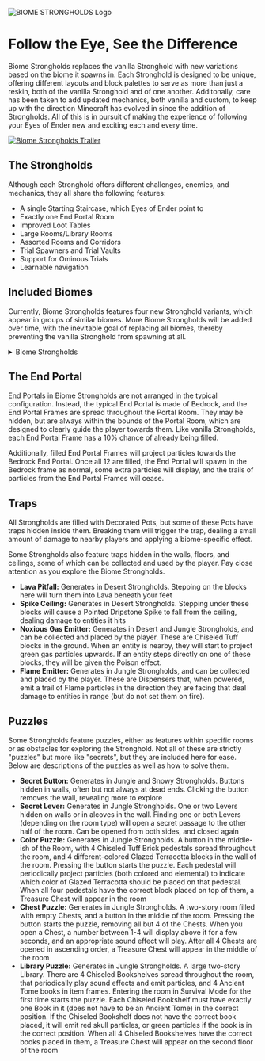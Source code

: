 ![BIOME STRONGHOLDS Logo](https://cdn.modrinth.com/data/HEKh9dai/images/d534239209de783907eef16013b340d292123b56.png)

# Follow the Eye, See the Difference
Biome Strongholds replaces the vanilla Stronghold with new variations based on the biome it spawns in. Each Stronghold is designed to be unique, offering different layouts and block palettes to serve as more than just a reskin, both of the vanilla Stronghold and of one another. Additonally, care has been taken to add updated mechanics, both vanilla and custom, to keep up with the direction Minecraft has evolved in since the addition of Strongholds. All of this is in pursuit of making the experience of following your Eyes of Ender new and exciting each and every time.

[![Biome Strongholds Trailer](https://img.youtube.com/vi/Taq209RAaV8/0.jpg)](https://www.youtube.com/watch?v=Taq209RAaV8)

## The Strongholds
Although each Stronghold offers different challenges, enemies, and mechanics, they all share the following features:
- A single Starting Staircase, which Eyes of Ender point to
- Exactly one End Portal Room
- Improved Loot Tables
- Large Rooms/Library Rooms
- Assorted Rooms and Corridors
- Trial Spawners and Trial Vaults
- Support for Ominous Trials
- Learnable navigation


## Included Biomes
Currently, Biome Strongholds features four new Stronghold variants, which appear in groups of similar biomes. More Biome Strongholds will be added over time, with the inevitable goal of replacing all biomes, thereby preventing the vanilla Stronghold from spawning at all.

<details>
  <summary>Biome Strongholds</summary>
 
### Desert Stronghold
- Generates in Desert, Badlands, Wooded Badlands, and Eroded Badlands biomes
- Made of Sandstone and Red Sandstone blocks
- Composed of many winding hallways and small rooms, which adjoin to more detailed rooms on the way to the Portal Room
- Trial Spawners spawn the following mobs:
  - Husks
  - Silverfish
  - Skeletons wielding Golden Swords
  - Sandstorm Breezes
    - Drop Golden Nuggets and Sand instead of Breeze Rods
    - Emit sand particles
    - Occasionally emiy extra particles and deal damage in a small radius around them for a few seconds

### Ocean Stronghold
- Generates in all Ocean biomes, including Frozen Ocean biomes
- Made of assorted Prismarine blocks and Sea Lanterns
- Features both flooded and unflooded sections
- Contains frequent chests with Potions of Water Breathing
- Trial Spawners spawn the following mobs:
  - Slimes
    - These are larger-sized Slimes that can deal damage, but have been scaled down to fit
    - Only spawn in unflooded sections
  - Drowned
    - Can spawn with Tridents in certain rooms
  - Guardians
  - Praetors
    - Scaled-up Guardians
    - Have increased health
    - Emit particles
    - Drop solid Prismarine and Sea Lantern blocks
  - Elder Guardians
    - Slightly scaled down
    - Have reduced health
    - Give Blindness instead of Mining Fatigue

### Jungle Stronghold
- Generates in all Jungle biomes, and Stony Peaks
- Made of Mossy Cobblestone, Cobblestone, and Polished Tuff blocks
- Many rooms feature puzzles or hidden buttons/levers
- Many rooms have variants of different sizes
- Trial Spawners spawn the following mobs:
  - Bogged wielding Wooden Swords
  - Skeletons wielding Blindness Tipped Arrows
  - Smoking Creepers
    - Explode periodically in smaller explosions if an enemy is close
    - Do not die when they explode
  - Vexes
    - Slightly scaled up
    - Emit particles to help find them easier

### Snowy Stronghold
- Generates in all Frozen biomes, all Snowy biomes, Groves, Jagged Peaks, Ice Spikes, regular Taigas, and the Deep Dark
- Made of assorted Deepslate, Packed Ice, Nether Quartz, and Polished Andesite floors that are peppered with Packed Ice, Snow Blocks, and Powdered Snow
- Features very large rooms that adjoin to other rooms and hallways on the way to/from the Portal Room, and many secret doors opened by buttons
- The End Portal is in the middle of the Stronghold rather than the end
  - The End Portal Frames are frozen by magical ice. You will need to find Portal Frame Keys throughout the Stronghold to unlock them and fill them with Eyes of Ender
  - Portal Frame Keys can be found in most rooms, but there will only be exactly enough for the number of unfilled End Portal Frames
  - Portal Frame Keys are indestructible and do not despawn if dropped
- Trial Spawners spawn the folloing mobs:
  - Ice Zombies
    - Zombies with Ice on their heads
    - Emit snowflake particles
    - Players hit by these Zombies lose the ability to jump for 10 seconds, indicated by sounds and particles
    - Ice Zombies spawned by Ominous Trial Spawners apply this effect to all nearby players, not just those they hit
  - Strays
  - Mini Phantoms
    - Slightly scaled down Phantoms
    - Have reduced health and damage
    - Emit particles to help find them easier
  - Giant Spiders
    - Scaled-up Spiders
    - Spawn with 5 seconds of Invisibility
    - Have increased health and damage
    - Have Fire Resistance
 
</details>


## The End Portal
End Portals in Biome Strongholds are not arranged in the typical configuration. Instead, the typical End Portal is made of Bedrock, and the End Portal Frames are spread throughout the Portal Room. They may be hidden, but are always within the bounds of the Portal Room, which are designed to clearly guide the player towards them. Like vanilla Strongholds, each End Portal Frame has a 10% chance of already being filled.

Additionally, filled End Portal Frames will project particles towards the Bedrock End Portal. Once all 12 are filled, the End Portal will spawn in the Bedrock frame as normal, some extra particles will display, and the trails of particles from the End Portal Frames will cease.

## Traps
All Strongholds are filled with Decorated Pots, but some of these Pots have traps hidden inside them. Breaking them will trigger the trap, dealing a small amount of damage to nearby players and applying a biome-specific effect.

Some Strongholds also feature traps hidden in the walls, floors, and ceilings, some of which can be collected and used by the player. Pay close attention as you explore the Biome Strongholds.
- **Lava Pitfall:** Generates in Desert Strongholds. Stepping on the blocks here will turn them into Lava beneath your feet
- **Spike Ceiling:** Generates in Desert Strongholds. Stepping under these blocks will cause a Pointed Dripstone Spike to fall from the ceiling, dealing damage to entities it hits
- **Noxious Gas Emitter:** Generates in Desert and Jungle Strongholds, and can be collected and placed by the player. These are Chiseled Tuff blocks in the ground. When an entity is nearby, they will start to project green gas particles upwards. If an entity steps directly on one of these blocks, they will be given the Poison effect.
- **Flame Emitter:** Generates in Jungle Strongholds, and can be collected and placed by the player. These are Dispensers that, when powered, emit a trail of Flame particles in the direction they are facing that deal damage to entities in range (but do not set them on fire). 

## Puzzles
Some Strongholds feature puzzles, either as features within specific rooms or as obstacles for exploring the Stronghold. Not all of these are strictly "puzzles" but more like "secrets", but they are included here for ease. Below are descriptions of the puzzles as well as how to solve them.
- **Secret Button:** Generates in Jungle and Snowy Strongholds. Buttons hidden in walls, often but not always at dead ends. Clicking the button removes the wall, revealing more to explore
- **Secret Lever:** Generates in Jungle Strongholds. One or two Levers hidden on walls or in alcoves in the wall. Finding one or both Levers (depending on the room type) will open a secret passage to the other half of the room. Can be opened from both sides, and closed again
- **Color Puzzle:** Generates in Jungle Strongholds. A button in the middle-ish of the Room, with 4 Chiseled Tuff Brick pedestals spread throughout the room, and 4 different-colored Glazed Terracotta blocks in the wall of the room. Pressing the button starts the puzzle. Each pedestal will periodically project particles (both colored and elemental) to indicate which color of Glazed Terracotta should be placed on that pedestal. When all four pedestals have the correct block placed on top of them, a Treasure Chest will appear in the room
- **Chest Puzzle:** Generates in Jungle Strongholds. A two-story room filled with empty Chests, and a button in the middle of the room. Pressing the button starts the puzzle, removing all but 4 of the Chests. When you open a Chest, a number between 1-4 will display above it for a few seconds, and an appropriate sound effect will play. After all 4 Chests are opened in ascending order, a Treasure Chest will appear in the middle of the room
- **Library Puzzle:** Generates in Jungle Strongholds. A large two-story Library. There are 4 Chiseled Bookshelves spread throughout the room, that periodically play sound effects and emit particles, and 4 Ancient Tome books in item frames. Entering the room in Survival Mode for the first time starts the puzzle. Each Chiseled Bookshelf must have exactly one Book in it (does not have to be an Ancient Tome) in the correct position. If the Chiseled Bookshelf does not have the correct book placed, it will emit red skull particles, or green particles if the book is in the correct position. When all 4 Chiseled Bookshelves have the correct books placed in them, a Treasure Chest will appear on the second floor of the room
